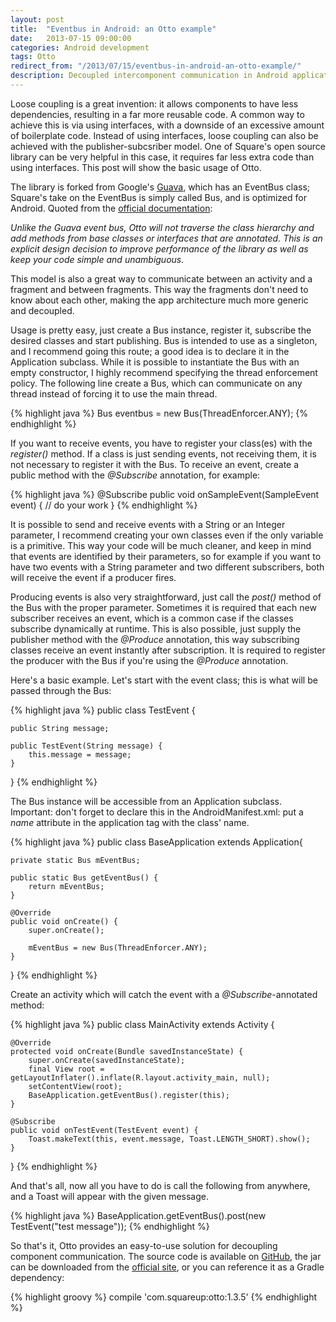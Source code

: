 ```yaml
---
layout: post
title:  "Eventbus in Android: an Otto example"
date:   2013-07-15 09:00:00
categories: Android development
tags: Otto
redirect_from: "/2013/07/15/eventbus-in-android-an-otto-example/"
description: Decoupled intercomponent communication in Android applications with Square's Otto.
---
```

Loose coupling is a great invention: it allows components to have less dependencies, resulting in a far more reusable code. A common way to achieve this is via using interfaces, with a downside of an excessive amount of boilerplate code. Instead of using interfaces, loose coupling can also be achieved with the publisher-subcsriber model. One of Square's open source library can be very helpful in this case, it requires far less extra code than using interfaces. This post will show the basic usage of Otto.
<!-- more -->

The library is forked from Google's [Guava](https://code.google.com/p/guava-libraries/), which has an EventBus class; Square's take on the EventBus is simply called Bus, and is optimized for Android. Quoted from the [official documentation](http://square.github.io/otto/):

<i>Unlike the Guava event bus, Otto will not traverse the class hierarchy and add methods from base classes or interfaces that are annotated. This is an explicit design decision to improve performance of the library as well as keep your code simple and unambiguous.</i>

This model is also a great way to communicate between an activity and a fragment and between fragments. This way the fragments don't need to know about each other, making the app architecture much more generic and decoupled.

Usage is pretty easy, just create a Bus instance, register it, subscribe the desired classes and start publishing. Bus is intended to use as a singleton, and I recommend going this route; a good idea is to declare it in the Application subclass. While it is possible to instantiate the Bus with an empty constructor, I highly recommend specifying the thread enforcement policy. The following line create a Bus, which can communicate on any thread instead of forcing it to use the main thread.

{% highlight java %}
Bus eventbus = new Bus(ThreadEnforcer.ANY);
{% endhighlight %}

If you want to receive events, you have to register your class(es) with the _register()_ method. If a class is just sending events, not receiving them, it is not necessary to register it with the Bus. To receive an event, create a public method with the _@Subscribe_ annotation, for example:

{% highlight java %}
@Subscribe 
public void onSampleEvent(SampleEvent event) {
    // do your work
}
{% endhighlight %}

It is possible to send and receive events with a String or an Integer parameter, I recommend creating your own classes even if the only variable is a primitive. This way your code will be much cleaner, and keep in mind that events are identified by their parameters, so for example if you want to have two events with a String parameter and two different subscribers, both will receive the event if a producer fires. 

Producing events is also very straightforward, just call the _post()_ method of the Bus with the proper parameter. Sometimes it is required that each new subscriber receives an event, which is a common case if the classes subscribe dynamically at runtime. This is also possible, just supply the publisher method with the _@Produce_ annotation, this way subscribing classes receive an event instantly after subscription. It is required to register the producer with the Bus if you're using the _@Produce_ annotation.

Here's a basic example. Let's start with the event class; this is what will be passed through the Bus:

{% highlight java %}
public class TestEvent {

    public String message;

    public TestEvent(String message) {
        this.message = message;
    }
}
{% endhighlight %}

The Bus instance will be accessible from an Application subclass. Important: don't forget to declare this in the AndroidManifest.xml: put a _name_ attribute in the application tag with the class' name.

{% highlight java %}
public class BaseApplication extends Application{

    private static Bus mEventBus;

    public static Bus getEventBus() {
        return mEventBus;
    }

    @Override
    public void onCreate() {
        super.onCreate();

        mEventBus = new Bus(ThreadEnforcer.ANY);
    }
}
{% endhighlight %}

Create an activity which will catch the event with a _@Subscribe_-annotated method:

{% highlight java %}
public class MainActivity extends Activity {

    @Override
    protected void onCreate(Bundle savedInstanceState) {
        super.onCreate(savedInstanceState);
        final View root = getLayoutInflater().inflate(R.layout.activity_main, null);
        setContentView(root);
        BaseApplication.getEventBus().register(this);
    }

    @Subscribe
    public void onTestEvent(TestEvent event) {
        Toast.makeText(this, event.message, Toast.LENGTH_SHORT).show();
    }

}
{% endhighlight %}

And that's all, now all you have to do is call the following from anywhere, and a Toast will appear with the given message.

{% highlight java %}
BaseApplication.getEventBus().post(new TestEvent("test message"));
{% endhighlight %}

So that's it, Otto provides an easy-to-use solution for decoupling component communication. The source code is available on [GitHub](https://github.com/square/otto), the jar can be downloaded from the [official site](http://square.github.io/otto/), or you can reference it as a Gradle dependency:

{% highlight groovy %}
compile 'com.squareup:otto:1.3.5'
{% endhighlight %}